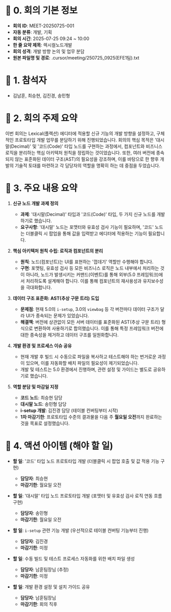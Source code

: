 # 📄 0. 회의 기본 정보
- **회의 ID**: MEET-20250725-001
- **자동 분류**: 개발, 기획
- **회의 시간**: 2025-07-25 09:24 ~ 10:00
- **한 줄 요약 제목**: 렉시컬노드개발
- **회의 성격**: 개발 방향 논의 및 업무 분담
- **원본 파일명 및 경로**: .cursor/meeting/250725_0925(EFE1팀).txt

# 👥 1. 참석자
- 김남훈, 최승현, 김진경, 송민형

# 📌 2. 회의 주제 요약
이번 회의는 Lexical(플렉션) 에디터에 적용할 신규 기능의 개발 방향을 설정하고, 구체적인 프로토타입 개발 업무를 분담하기 위해 진행되었습니다. 회의의 핵심 목적은 '대시말(Decimal)' 및 '코드(Code)' 타입 노드를 구현하는 과정에서, 컴포넌트와 비즈니스 로직을 분리하는 핵심 아키텍처 원칙을 정립하는 것이었습니다. 또한, 여러 버전에 종속되지 않는 표준화된 데이터 구조(AST)의 필요성을 강조하며, 이를 바탕으로 한 향후 개발의 기술적 토대를 마련하고 각 담당자의 역할을 명확히 하는 데 중점을 두었습니다.

# 📎 3. 주요 내용 요약
1.  **신규 노드 개발 과제 정의**
    - **과제**: '대시말(Decimal)' 타입과 '코드(Code)' 타입, 두 가지 신규 노드를 개발하기로 했습니다.
    - **요구사항**: '대시말' 노드는 포맷터와 유효성 검사 기능이 필요하며, '코드' 노드는 더블클릭 시 팝업을 통해 값을 입력받고 에디터에 적용하는 기능이 필요합니다.

2.  **핵심 아키텍처 원칙 수립: 로직과 컴포넌트의 분리**
    - **원칙**: 노드(컴포넌트)는 UI를 표현하는 '껍데기' 역할만 수행해야 합니다.
    - **구현**: 포맷팅, 유효성 검사 등 모든 비즈니스 로직은 노드 내부에서 처리하는 것이 아니라, 노드가 발생시키는 커맨드(이벤트)를 통해 외부(5.0 프레임워크)에서 처리하도록 설계해야 합니다. 이를 통해 컴포넌트의 재사용성과 유지보수성을 극대화합니다.

3.  **데이터 구조 표준화: AST(추상 구문 트리) 도입**
    - **문제점**: 현재 5.0의 `i-setup`, 3.0의 `viewbag` 등 각 버전마다 데이터 구조가 달라 UI가 종속되는 문제가 있었습니다.
    - **해결책**: 버전에 상관없이 모든 서버 데이터를 표준화된 AST(추상 구문 트리) 형식으로 변환하여 사용하기로 합의했습니다. 이를 통해 특정 프레임워크 버전에 대한 종속성을 제거하고 데이터 구조를 일원화합니다.

4.  **개발 환경 및 프로세스 이슈 공유**
    - 현재 개발 후 빌드 시 수동으로 파일을 복사하고 테스트해야 하는 번거로운 과정이 있으며, 이를 자동화할 배치 파일의 필요성이 제기되었습니다.
    - 개발 및 테스트는 5.0 환경에서 진행하며, 관련 설정 및 가이드는 별도로 공유하기로 했습니다.

5.  **역할 분담 및 마감일 지정**
    - **코드 노드**: 최승현 담당
    - **대시말 노드**: 송민형 담당
    - **i-setup 개발**: 김진경 담당 (테이블 컨버팅부터 시작)
    - **1차 마감기한**: 프로토타입 수준의 결과물을 다음 주 **월요일 오전**까지 완료하는 것을 목표로 설정했습니다.

# 📝 4. 액션 아이템 (해야 할 일)
- **할 일**: '코드' 타입 노드 프로토타입 개발 (더블클릭 시 팝업 호출 및 값 적용 기능 구현)
  - **담당자**: 최승현
  - **마감기한**: 월요일 오전

- **할 일**: '대시말' 타입 노드 프로토타입 개발 (포맷터 및 유효성 검사 로직 연동 흐름 구현)
  - **담당자**: 송민형
  - **마감기한**: 월요일 오전

- **할 일**: `i-setup` 관련 기능 개발 (우선적으로 테이블 컨버팅 기능부터 진행)
  - **담당자**: 김진경
  - **마감기한**: 미정

- **할 일**: 수동 빌드 및 테스트 프로세스 자동화를 위한 배치 파일 생성
  - **담당자**: 남훈팀장님 (추정)
  - **마감기한**: 미정

- **할 일**: 개발 환경 설정 및 설치 가이드 공유
  - **담당자**: 남훈팀장님
  - **마감기한**: 회의 직후
